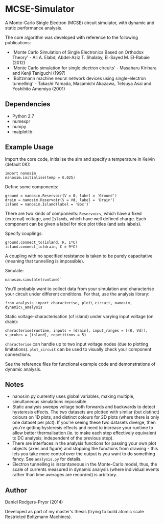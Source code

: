 MCSE-Simulator
==============

A Monte-Carlo Single Electron (MCSE) circuit simulator, with dynamic and static performance analysis.

The core algorithm was developed with reference to the following publications:
* 'Monte Carlo Simulation of Single Electronics Based on Orthodox Theory' - Ali A. Elabd, Abdel-Aziz T. Shalaby, El-Sayed M. El-Rabaie (2012)
* 'Monte Carlo simulation for single electron circuits' - Masaharu Kirihara and Kenji Taniguchi (1997)
* 'Boltzmann machine neural network devices using single-electron tunnelling' - Takashi Yamada, Masamichi Akazawa, Tetsuya Asai and Yoshihito Amemiya (2001)

Dependencies
------------
* Python 2.7
* numexpr
* numpy
* matplotlib



Example Usage
-------------

Import the core code, initialise the sim and specify a temperature in Kelvin (default 0K):

    import nanosim
    nanosim.initialise(temp = 0.025)
  
Define some components:

    ground = nanosim.Reservoir(V = 0, label = 'Ground')
    drain = nanosim.Reservoir(V = Vd, label = 'Drain')
    island = nanosim.Island(label = 'Box')`
  
There are two kinds of components: `Reservoirs`, which have a fixed (external) voltage, and `Islands`, which have well defined charge. Each component can be given a label for nice plot titles (and axis labels).
  
Specify couplings:

    ground.connect_to(island, R, 1*C)
    island.connect_to(drain, C = 9*C)
  
A coupling with no specified resistance is taken to be purely capacitative (meaning that tunnelling is impossible).
  
Simulate:

    nanosim.simulate(runtime)`

You'll probably want to collect data from your simulation and characterise your circuit under different conditions. For that, use the analysis library:

    from analysis import characterise, plot\_circuit, nanosim, dynamic\_analysis

Static voltage-characterisation (of island) under varying input voltage (on drain):

    characterise(runtime, inputs = [drain], input_ranges = [(0, Vd)], v_probes = [island], repetitions = 5)
  
`characterise` can handle up to two input voltage nodes (due to plotting limitations).
`plot_circuit` can be used to visually check your component connections.


See the reference files for functional example code and demonstrations of dynamic analysis.

Notes
-------------
* nanosim.py currently uses global variables, making multiple, simultaneous simulations impossible.
* Static analysis sweeps voltage both forwards and backwards to detect hysteresis effects. The two datasets are plotted with similar (but distinct) colours on 1D plots, and distinct colours for 2D plots (where there is only one dataset per plot). If you're seeing these two datasets diverge, then you're getting hysteresis effects and need to increase your runtime to allow better thermalisation (ie. to make each step effectively equivalent to DC analysis; independent of the previous step).
* There are interfaces in the analysis functions for passing your own plot objects (axes and figure) and stopping the functions from drawing - this lets you take more control over the output is you want to do something fancy. See `analysis.py` for details.
* Electron tunnelling is instantaneous in the Monte-Carlo model, thus, the scale of currents measured in dynamic analysis (where individual events rather than time averages are recorded) is arbitrary.


Author
-------------
Daniel Rodgers-Pryor (2014)

Developed as part of my master's thesis (trying to build atomic scale Restricted Boltzmann Machines).
